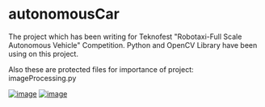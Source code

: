 # autonomousCar
The project which has been writing for Teknofest "Robotaxi-Full Scale Autonomous Vehicle" Competition. Python and OpenCV Library have been using on this project.

Also these are protected files for importance of project: 
imageProcessing.py

[![image](https://i.hizliresim.com/J2oGqZ.png)](https://hizliresim.com/J2oGqZ)
[![image](https://i.hizliresim.com/AG2O4r.png)](https://hizliresim.com/AG2O4r)
